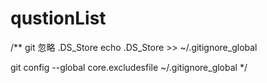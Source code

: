 # qustionList
/** git 忽略 .DS_Store
echo .DS_Store >> ~/.gitignore_global

git config --global core.excludesfile ~/.gitignore_global
*/
